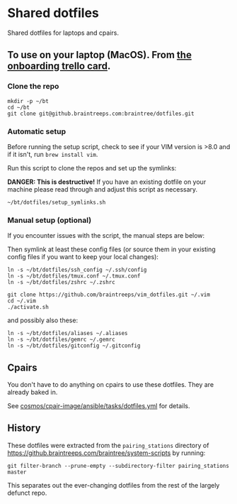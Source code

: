 # Shared dotfiles

Shared dotfiles for laptops and cpairs.


## To use on your laptop (MacOS). From [the onboarding trello card](https://trello.com/c/RQciJjEw/18-symlink-shared-config-files).


### Clone the repo

```
mkdir -p ~/bt
cd ~/bt
git clone git@github.braintreeps.com:braintree/dotfiles.git
```

### Automatic setup

Before running the setup script, check to see if your VIM version is >8.0 and if it isn't, run `brew install vim`.

Run this script to clone the repos and set up the symlinks:

**DANGER: This is destructive!** If you have an existing dotfile on your machine please read through and adjust this script as necessary.

```
~/bt/dotfiles/setup_symlinks.sh
```

### Manual setup (optional)

If you encounter issues with the script, the manual steps are below:

Then symlink at least these config files (or source them in your existing config files if you want to keep your local changes):

```
ln -s ~/bt/dotfiles/ssh_config ~/.ssh/config
ln -s ~/bt/dotfiles/tmux.conf ~/.tmux.conf
ln -s ~/bt/dotfiles/zshrc ~/.zshrc

git clone https://github.com/braintreeps/vim_dotfiles.git ~/.vim
cd ~/.vim
./activate.sh
```
and possibly also these:

```
ln -s ~/bt/dotfiles/aliases ~/.aliases
ln -s ~/bt/dotfiles/gemrc ~/.gemrc
ln -s ~/bt/dotfiles/gitconfig ~/.gitconfig
```

## Cpairs

You don't have to do anything on cpairs to use these dotfiles. They are already baked in.

See [cosmos/cpair-image/ansible/tasks/dotfiles.yml](https://github.braintreeps.com/cosmos/cpair-image/blob/a03d75e421903995236a4b8d5046cde8f98cbeb3/ansible/tasks/dotfiles.yml) for details.

## History

These dotfiles were extracted from the `pairing_stations` directory of https://github.braintreeps.com/braintree/system-scripts by running:

```
git filter-branch --prune-empty --subdirectory-filter pairing_stations master
```

This separates out the ever-changing dotfiles from the rest of the largely defunct repo.
